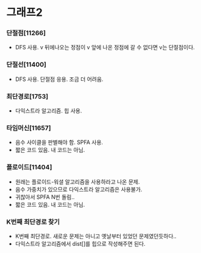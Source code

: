 # 그래프2

### 단절점[11266]

* DFS 사용. v 뒤에나오는 정점이 v 앞에 나온 정점에 갈 수 없다면 v는 단절점이다.

### 단절선[11400]

* DFS 사용. 단절점 응용. 조금 더 어려움.

### 최단경로[1753]

* 다익스트라 알고리즘. 힙 사용.

### 타임머신[11657]

* 음수 사이클을 판별해야 함. SPFA 사용.
* 짧은 코드 있음. 내 코드는 아님.

### 플로이드[11404]

* 원래는 플로이드-워셜 알고리즘을 사용하라고 나온 문제.
* 음수 가중치가 있으므로 다익스트라 알고리즘은 사용불가.
* 귀찮아서 SPFA N번 돌림..
* 짧은 코드 있음. 내 코드는 아님.

### K번째 최단경로 찾기

* K번째 최단경로. 새로운 문제는 아니고 옛날부터 있었던 문제였던듯하다..
* 다익스트라 알고리즘에서 dist[]를 힙으로 작성해주면 된다.

